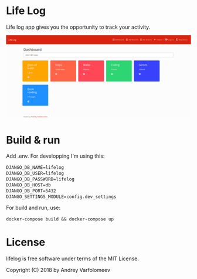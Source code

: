 # Life Log

Life log app gives you the opportunity to track your activity.

![Screenshot](screenshot.png)

Build & run
===========

Add .env. For developping I'm using this:

    DJANGO_DB_NAME=lifelog
    DJANGO_DB_USER=lifelog
    DJANGO_DB_PASSWORD=lifelog
    DJANGO_DB_HOST=db
    DJANGO_DB_PORT=5432
    DJANGO_SETTINGS_MODULE=config.dev_settings

For build and run, use:

    docker-compose build && docker-compose up

License
=======

lifelog is free software under terms of the MIT License.

Copyright (C) 2018 by Andrey Varfolomeev
